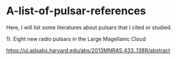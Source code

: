 # A-list-of-pulsar-references
Here, I will list some literatures about pulsars that I cited or studied.

1). Eight new radio pulsars in the Large Magellanic Cloud

https://ui.adsabs.harvard.edu/abs/2013MNRAS.433..138R/abstract




